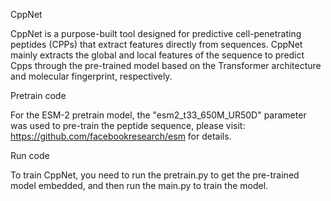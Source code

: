 CppNet

CppNet is a purpose-built tool designed for predictive cell-penetrating peptides (CPPs) that extract features directly from sequences. CppNet mainly extracts the global and local features of the sequence to predict Cpps through the pre-trained model based on the Transformer architecture and molecular fingerprint, respectively.

Pretrain code

For the ESM-2 pretrain model, the "esm2_t33_650M_UR50D" parameter was used to pre-train the peptide sequence, please visit: https://github.com/facebookresearch/esm for details.

Run code

To train CppNet, you need to run the pretrain.py to get the pre-trained model embedded, and then run the main.py to train the model.
